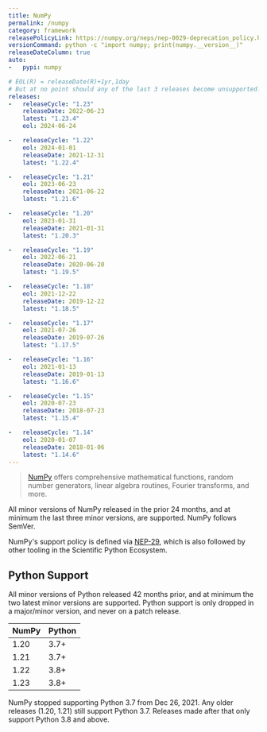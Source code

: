 ```yaml
---
title: NumPy
permalink: /numpy
category: framework
releasePolicyLink: https://numpy.org/neps/nep-0029-deprecation_policy.html
versionCommand: python -c "import numpy; print(numpy.__version__)"
releaseDateColumn: true
auto:
-   pypi: numpy

# EOL(R) = releaseDate(R)+1yr,1day
# But at no point should any of the last 3 releases become unsupported.
releases:
-   releaseCycle: "1.23"
    releaseDate: 2022-06-23
    latest: "1.23.4"
    eol: 2024-06-24

-   releaseCycle: "1.22"
    eol: 2024-01-01
    releaseDate: 2021-12-31
    latest: "1.22.4"

-   releaseCycle: "1.21"
    eol: 2023-06-23
    releaseDate: 2021-06-22
    latest: "1.21.6"

-   releaseCycle: "1.20"
    eol: 2023-01-31
    releaseDate: 2021-01-31
    latest: "1.20.3"

-   releaseCycle: "1.19"
    eol: 2022-06-21
    releaseDate: 2020-06-20
    latest: "1.19.5"

-   releaseCycle: "1.18"
    eol: 2021-12-22
    releaseDate: 2019-12-22
    latest: "1.18.5"

-   releaseCycle: "1.17"
    eol: 2021-07-26
    releaseDate: 2019-07-26
    latest: "1.17.5"

-   releaseCycle: "1.16"
    eol: 2021-01-13
    releaseDate: 2019-01-13
    latest: "1.16.6"

-   releaseCycle: "1.15"
    eol: 2020-07-23
    releaseDate: 2018-07-23
    latest: "1.15.4"

-   releaseCycle: "1.14"
    eol: 2020-01-07
    releaseDate: 2018-01-06
    latest: "1.14.6"
---
```


> [NumPy](https://numpy.org/) offers comprehensive mathematical functions, random number generators, linear algebra routines, Fourier transforms, and more.

All minor versions of NumPy released in the prior 24 months, and at minimum the last three minor versions, are supported. NumPy follows SemVer.

NumPy's support policy is defined via [NEP-29](https://numpy.org/neps/nep-0029-deprecation_policy.html), which is also followed by other tooling in the Scientific Python Ecosystem.

## Python Support

All minor versions of Python released 42 months prior, and at minimum the two latest minor versions are supported. Python support is only dropped in a major/minor version, and never on a patch release.

NumPy | Python
------|-------
1.20  | 3.7+
1.21  | 3.7+
1.22  | 3.8+
1.23  | 3.8+

NumPy stopped supporting Python 3.7 from Dec 26, 2021. Any older releases (1.20, 1.21) still support Python 3.7. Releases made after that only support Python 3.8 and above.
